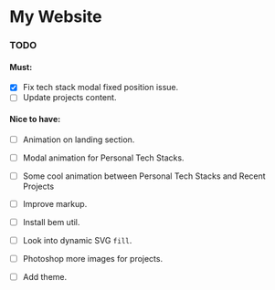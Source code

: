 # My Website



### TODO

#### Must:
- [x] Fix tech stack modal fixed position issue.
- [ ] Update projects content.

#### Nice to have:
- [ ] Animation on landing section.
- [ ] Modal animation for Personal Tech Stacks.
- [ ] Some cool animation between Personal Tech Stacks and Recent Projects
- [ ] Improve markup.
- [ ] Install bem util.
- [ ] Look into dynamic SVG `fill`.
- [ ] Photoshop more images for projects.
- [ ] Add theme.

